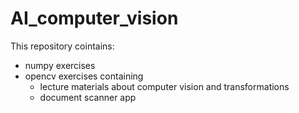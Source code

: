 ﻿# AI_computer_vision
This repository cointains:
- numpy exercises
- opencv exercises containing
    - lecture materials about computer vision and transformations
    - document scanner app
